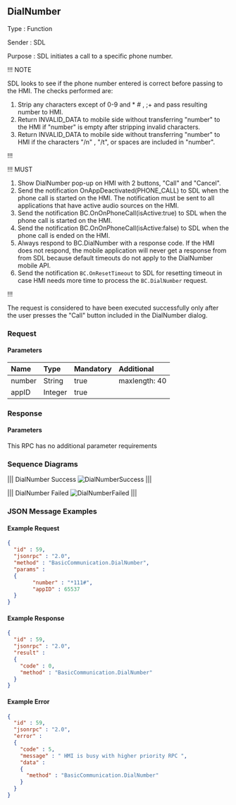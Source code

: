 ## DialNumber

Type
: Function

Sender
: SDL

Purpose
: SDL initiates a call to a specific phone number.

!!! NOTE

SDL looks to see if the phone number entered is correct before passing to the HMI. The checks performed are:

  1. Strip any characters except of 0-9 and * # , ;+ and pass resulting number to HMI.
  2. Return INVALID_DATA to mobile side without transferring "number" to the HMI if "number" is empty after stripping invalid characters.
  3. Return INVALID_DATA to mobile side without transferring "number" to HMI if the characters "/n" , "/t", or spaces are included in "number".

!!!

!!! MUST

  1. Show DialNumber pop-up on HMI with 2 buttons, "Call" and "Cancel".
  2. Send the notification OnAppDeactivated(PHONE_CALL) to SDL when the phone call is started on the HMI. The notification must be sent to all applications that have active audio sources on the HMI.
  3. Send the notification BC.OnOnPhoneCall(isActive:true) to SDL when the phone call is started on the HMI.
  3. Send the notification BC.OnOnPhoneCall(isActive:false) to SDL when the phone call is ended on the HMI.
  4. Always respond to BC.DialNumber with a response code. If the HMI does not respond, the mobile application will never get a response from from SDL because default timeouts do not apply to the DialNumber mobile API.
  5. Send the notification `BC.OnResetTimeout` to SDL for resetting timeout in case HMI needs more time to process the `BC.DialNumber` request.

!!!

The request is considered to have been executed successfully only after the user presses the "Call" button included in the DialNumber dialog.

### Request

#### Parameters

|Name|Type|Mandatory|Additional|
|:---|:---|:--------|:---------|
|number|String|true|maxlength: 40|
|appID|Integer|true||

### Response

#### Parameters

This RPC has no additional parameter requirements

### Sequence Diagrams

|||
DialNumber Success
![DialNumberSuccess](./assets/DialNumberSuccess.jpg)
|||

|||
DialNumber Failed
![DialNumberFailed](./assets/DialNumberFailed.png)
|||

### JSON Message Examples

#### Example Request

```json
{
  "id" : 59,
  "jsonrpc" : "2.0",
  "method" : "BasicCommunication.DialNumber",
  "params" :
  {
        "number" : "*111#",
        "appID" : 65537
  }
}
```

#### Example Response

```json
{
  "id" : 59,
  "jsonrpc" : "2.0",
  "result" :
  {
    "code" : 0,
    "method" : "BasicCommunication.DialNumber"
  }
}
```

#### Example Error

```json
{
  "id" : 59,
  "jsonrpc" : "2.0",
  "error" :
  {
    "code" : 5,
    "message" : " HMI is busy with higher priority RPC ",
    "data" :
    {
      "method" : "BasicCommunication.DialNumber"
    }
  }
}
```
